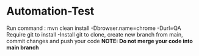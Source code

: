 # Automation-Test

Run command : mvn clean install -Dbrowser.name=chrome -Durl=QA
Require git to install
  -Install git to clone, create new branch from main, commit changes and push your code
**NOTE: Do not merge your code into main branch**
